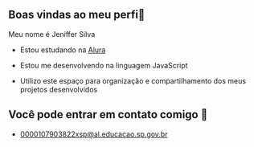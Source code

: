 ## Boas vindas ao meu perfi🌻


Meu nome é Jeniffer Silva

- Estou estudando na [Alura](https://www.alura.com.br)

- Estou me desenvolvendo na linguagem JavaScript

- Utilizo este espaço para organização e compartilhamento dos meus projetos desenvolvidos

## Você pode entrar em contato comigo 📧

- 0000107903822xsp@al.educacao.sp.gov.br
